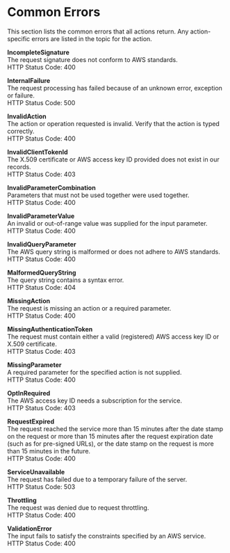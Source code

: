 # Common Errors<a name="CommonErrors"></a>

This section lists the common errors that all actions return\. Any action\-specific errors are listed in the topic for the action\.

 **IncompleteSignature**   
The request signature does not conform to AWS standards\.  
HTTP Status Code: 400

 **InternalFailure**   
The request processing has failed because of an unknown error, exception or failure\.  
HTTP Status Code: 500

 **InvalidAction**   
The action or operation requested is invalid\. Verify that the action is typed correctly\.  
HTTP Status Code: 400

 **InvalidClientTokenId**   
The X\.509 certificate or AWS access key ID provided does not exist in our records\.  
HTTP Status Code: 403

 **InvalidParameterCombination**   
Parameters that must not be used together were used together\.  
HTTP Status Code: 400

 **InvalidParameterValue**   
An invalid or out\-of\-range value was supplied for the input parameter\.  
HTTP Status Code: 400

 **InvalidQueryParameter**   
The AWS query string is malformed or does not adhere to AWS standards\.  
HTTP Status Code: 400

 **MalformedQueryString**   
The query string contains a syntax error\.  
HTTP Status Code: 404

 **MissingAction**   
The request is missing an action or a required parameter\.  
HTTP Status Code: 400

 **MissingAuthenticationToken**   
The request must contain either a valid \(registered\) AWS access key ID or X\.509 certificate\.  
HTTP Status Code: 403

 **MissingParameter**   
A required parameter for the specified action is not supplied\.  
HTTP Status Code: 400

 **OptInRequired**   
The AWS access key ID needs a subscription for the service\.  
HTTP Status Code: 403

 **RequestExpired**   
The request reached the service more than 15 minutes after the date stamp on the request or more than 15 minutes after the request expiration date \(such as for pre\-signed URLs\), or the date stamp on the request is more than 15 minutes in the future\.  
HTTP Status Code: 400

 **ServiceUnavailable**   
The request has failed due to a temporary failure of the server\.  
HTTP Status Code: 503

 **Throttling**   
The request was denied due to request throttling\.  
HTTP Status Code: 400

 **ValidationError**   
The input fails to satisfy the constraints specified by an AWS service\.  
HTTP Status Code: 400